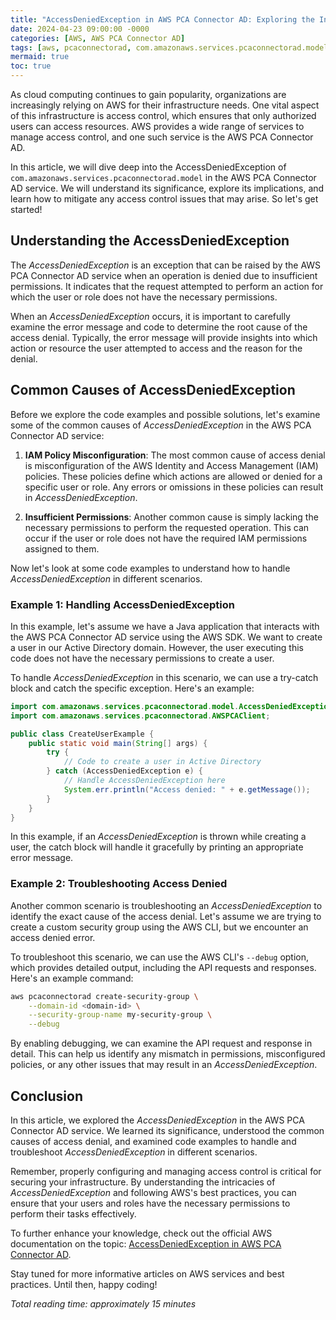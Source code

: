 ```yaml
---
title: "AccessDeniedException in AWS PCA Connector AD: Exploring the Intricacies of Access Control"
date: 2024-04-23 09:00:00 -0000
categories: [AWS, AWS PCA Connector AD]
tags: [aws, pcaconnectorad, com.amazonaws.services.pcaconnectorad.model]
mermaid: true
toc: true
---
```



As cloud computing continues to gain popularity, organizations are increasingly relying on AWS for their infrastructure needs. One vital aspect of this infrastructure is access control, which ensures that only authorized users can access resources. AWS provides a wide range of services to manage access control, and one such service is the AWS PCA Connector AD.

In this article, we will dive deep into the AccessDeniedException of `com.amazonaws.services.pcaconnectorad.model` in the AWS PCA Connector AD service. We will understand its significance, explore its implications, and learn how to mitigate any access control issues that may arise. So let's get started!

## Understanding the AccessDeniedException

The *AccessDeniedException* is an exception that can be raised by the AWS PCA Connector AD service when an operation is denied due to insufficient permissions. It indicates that the request attempted to perform an action for which the user or role does not have the necessary permissions.

When an *AccessDeniedException* occurs, it is important to carefully examine the error message and code to determine the root cause of the access denial. Typically, the error message will provide insights into which action or resource the user attempted to access and the reason for the denial.

## Common Causes of AccessDeniedException

Before we explore the code examples and possible solutions, let's examine some of the common causes of *AccessDeniedException* in the AWS PCA Connector AD service:

1. **IAM Policy Misconfiguration**: The most common cause of access denial is misconfiguration of the AWS Identity and Access Management (IAM) policies. These policies define which actions are allowed or denied for a specific user or role. Any errors or omissions in these policies can result in *AccessDeniedException*.

2. **Insufficient Permissions**: Another common cause is simply lacking the necessary permissions to perform the requested operation. This can occur if the user or role does not have the required IAM permissions assigned to them.

Now let's look at some code examples to understand how to handle *AccessDeniedException* in different scenarios.

### Example 1: Handling AccessDeniedException

In this example, let's assume we have a Java application that interacts with the AWS PCA Connector AD service using the AWS SDK. We want to create a user in our Active Directory domain. However, the user executing this code does not have the necessary permissions to create a user.

To handle *AccessDeniedException* in this scenario, we can use a try-catch block and catch the specific exception. Here's an example:

```java
import com.amazonaws.services.pcaconnectorad.model.AccessDeniedException;
import com.amazonaws.services.pcaconnectorad.AWSPCAClient;

public class CreateUserExample {
    public static void main(String[] args) {
        try {
            // Code to create a user in Active Directory
        } catch (AccessDeniedException e) {
            // Handle AccessDeniedException here
            System.err.println("Access denied: " + e.getMessage());
        }
    }
}
```

In this example, if an *AccessDeniedException* is thrown while creating a user, the catch block will handle it gracefully by printing an appropriate error message.

### Example 2: Troubleshooting Access Denied

Another common scenario is troubleshooting an *AccessDeniedException* to identify the exact cause of the access denial. Let's assume we are trying to create a custom security group using the AWS CLI, but we encounter an access denied error.

To troubleshoot this scenario, we can use the AWS CLI's `--debug` option, which provides detailed output, including the API requests and responses. Here's an example command:

```bash
aws pcaconnectorad create-security-group \
    --domain-id <domain-id> \
    --security-group-name my-security-group \
    --debug
```

By enabling debugging, we can examine the API request and response in detail. This can help us identify any mismatch in permissions, misconfigured policies, or any other issues that may result in an *AccessDeniedException*.

## Conclusion

In this article, we explored the *AccessDeniedException* in the AWS PCA Connector AD service. We learned its significance, understood the common causes of access denial, and examined code examples to handle and troubleshoot *AccessDeniedException* in different scenarios.

Remember, properly configuring and managing access control is critical for securing your infrastructure. By understanding the intricacies of *AccessDeniedException* and following AWS's best practices, you can ensure that your users and roles have the necessary permissions to perform their tasks effectively.

To further enhance your knowledge, check out the official AWS documentation on the topic: [AccessDeniedException in AWS PCA Connector AD](https://docs.aws.amazon.com/pcaconnectorad/latest/APIReference/API_AccessDeniedException.html).

Stay tuned for more informative articles on AWS services and best practices. Until then, happy coding!

*Total reading time: approximately 15 minutes*
